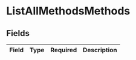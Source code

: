 # ListAllMethodsMethods


## Fields

| Field       | Type        | Required    | Description |
| ----------- | ----------- | ----------- | ----------- |